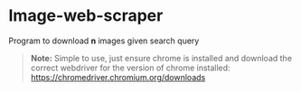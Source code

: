 # Image-web-scraper

Program to download **n** images given search query

> **Note:** Simple to use, just ensure chrome is installed and download the correct webdriver for the version of chrome installed: https://chromedriver.chromium.org/downloads

